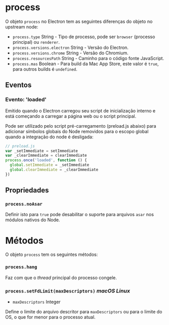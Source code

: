 # process
O objeto `process` no Electron tem as seguintes diferenças do objeto no upstream node:

* `process.type` String - Tipo de processo, pode ser `browser` (processo principal) 
ou `renderer`.
* `process.versions.electron` String - Versão do Electron.
* `process.versions.chrome` String - Versão do Chromium.
* `process.resourcesPath` String - Caminho para o código fonte JavaScript.
* `process.mas` Boolean - Para build da Mac App Store, este valor é `true`, para outros builds é `undefined`.

## Eventos

### Evento: 'loaded'

Emitido quando o Electron carregou seu script de inicialização interno e está começando a carregar a página web ou o script principal.

Pode ser utilizado pelo script pré-carregamento (preload.js abaixo) para adicionar símbolos globais do Node removidos para o escopo global quando a integração do node é desligada:

```javascript
// preload.js
var _setImmediate = setImmediate
var _clearImmediate = clearImmediate
process.once('loaded', function () {
  global.setImmediate = _setImmediate
  global.clearImmediate = _clearImmediate
})
```

## Propriedades

### `process.noAsar`

Definir isto para `true` pode desabilitar o suporte para arquivos `asar` nos módulos nativos do Node.

# Métodos

O objeto `process` tem os seguintes métodos:

### `process.hang`

Faz com que o *thread* principal do processo congele.

### `process.setFdLimit(maxDescriptors)` _macOS_ _Linux_

* `maxDescriptors` Integer

Define o limite do arquivo descritor para `maxDescriptors` ou para o limite do OS, 
o que for menor para o processo atual.
